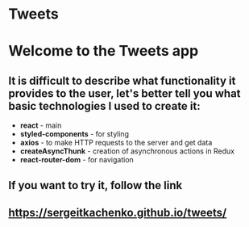 # Tweets

<h1>Welcome to the Tweets app</h2>

## It is difficult to describe what functionality it provides to the user, let's better tell you what basic technologies I used to create it:

- **react** - main
- **styled-components** - for styling
- **axios** - to make HTTP requests to the server and get data
- **createAsyncThunk** - creation of asynchronous actions in Redux
- **react-router-dom** - for navigation

## If you want to try it, follow the link

## https://sergeitkachenko.github.io/tweets/
